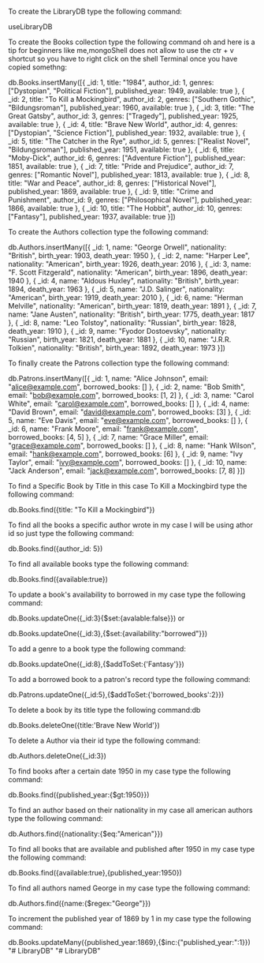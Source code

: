To create the LibraryDB type the following command:

useLibraryDB


To create the Books collection type the following command oh and here is a tip for beginners like me,mongoShell does not allow to use the ctr + v shortcut so you have to right click on the shell Terminal once you have copied somethng:

db.Books.insertMany([{ _id: 1, title: "1984", author_id: 1, genres: ["Dystopian", "Political Fiction"], published_year: 1949, available: true }, { _id: 2, title: "To Kill a Mockingbird", author_id: 2, genres: ["Southern Gothic", "Bildungsroman"], published_year: 1960, available: true }, { _id: 3, title: "The Great Gatsby", author_id: 3, genres: ["Tragedy"], published_year: 1925, available: true }, { _id: 4, title: "Brave New World", author_id: 4, genres: ["Dystopian", "Science Fiction"], published_year: 1932, available: true }, { _id: 5, title: "The Catcher in the Rye", author_id: 5, genres: ["Realist Novel", "Bildungsroman"], published_year: 1951, available: true }, { _id: 6, title: "Moby-Dick", author_id: 6, genres: ["Adventure Fiction"], published_year: 1851, available: true }, { _id: 7, title: "Pride and Prejudice", author_id: 7, genres: ["Romantic Novel"], published_year: 1813, available: true }, { _id: 8, title: "War and Peace", author_id: 8, genres: ["Historical Novel"], published_year: 1869, available: true }, { _id: 9, title: "Crime and Punishment", author_id: 9, genres: ["Philosophical Novel"], published_year: 1866, available: true }, { _id: 10, title: "The Hobbit", author_id: 10, genres: ["Fantasy"], published_year: 1937, available: true }])

To create the Authors collection type the following command:

db.Authors.insertMany([{ _id: 1, name: "George Orwell", nationality: "British", birth_year: 1903, death_year: 1950 }, { _id: 2, name: "Harper Lee", nationality: "American", birth_year: 1926, death_year: 2016 }, { _id: 3, name: "F. Scott Fitzgerald", nationality: "American", birth_year: 1896, death_year: 1940 }, { _id: 4, name: "Aldous Huxley", nationality: "British", birth_year: 1894, death_year: 1963 }, { _id: 5, name: "J.D. Salinger", nationality: "American", birth_year: 1919, death_year: 2010 }, { _id: 6, name: "Herman Melville", nationality: "American", birth_year: 1819, death_year: 1891 }, { _id: 7, name: "Jane Austen", nationality: "British", birth_year: 1775, death_year: 1817 }, { _id: 8, name: "Leo Tolstoy", nationality: "Russian", birth_year: 1828, death_year: 1910 }, { _id: 9, name: "Fyodor Dostoevsky", nationality: "Russian", birth_year: 1821, death_year: 1881 }, { _id: 10, name: "J.R.R. Tolkien", nationality: "British", birth_year: 1892, death_year: 1973 }])

To finally create the Patrons collection type the following command:

db.Patrons.insertMany([{ _id: 1, name: "Alice Johnson", email: "alice@example.com", borrowed_books: [] }, { _id: 2, name: "Bob Smith", email: "bob@example.com", borrowed_books: [1, 2] }, { _id: 3, name: "Carol White", email: "carol@example.com", borrowed_books: [] }, { _id: 4, name: "David Brown", email: "david@example.com", borrowed_books: [3] }, { _id: 5, name: "Eve Davis", email: "eve@example.com", borrowed_books: [] }, { _id: 6, name: "Frank Moore", email: "frank@example.com", borrowed_books: [4, 5] }, { _id: 7, name: "Grace Miller", email: "grace@example.com", borrowed_books: [] }, { _id: 8, name: "Hank Wilson", email: "hank@example.com", borrowed_books: [6] }, { _id: 9, name: "Ivy Taylor", email: "ivy@example.com", borrowed_books: [] }, { _id: 10, name: "Jack Anderson", email: "jack@example.com", borrowed_books: [7, 8] }])

To find a Specific Book by Title in this case To Kill a Mockingbird type the following command:

db.Books.find({title: "To Kill a Mockingbird"})

To find all the books a specific author wrote in my case I will be using athor id so just type the following command:

db.Books.find({author_id: 5})

To find all available books type the following command:

db.Books.find({available:true})

To update a book's availability to borrowed in my case type the following command:

db.Books.updateOne({_id:3}{$set:{avalable:false}}) or 

db.Books.updateOne({_id:3},{$set:{availability:"borrowed"}})


To add a genre to a book type the following command:

db.Books.updateOne({_id:8},{$addToSet:{'Fantasy'}})

To add a borrowed book to a patron's record type the following command:

db.Patrons.updateOne({_id:5},{$addToSet:{'borrowed_books':2}})

To delete a book by its title type the following command:db 

db.Books.deleteOne({title:'Brave New World'})

To delete a Author via their id type the following command:

db.Authors.deleteOne({_id:3})

To find books after a certain date 1950 in my case type the following command:

db.Books.find({published_year:{$gt:1950}})

To find an author based on their nationality in my case all american authors type the following command:

db.Authors.find({nationality:{$eq:"American"}})

To find all books that are available and published after 1950 in my case type the following command:

db.Books.find({available:true},{published_year:1950})


To find all authors named George in my case type the following command:

db.Authors.find({name:{$regex:"George"}})

To increment the published year of 1869 by 1 in my case type the following command:

db.Books.updateMany({published_year:1869},{$inc:{"published_year:":1}})
"# LibraryDB" 
"# LibraryDB" 

